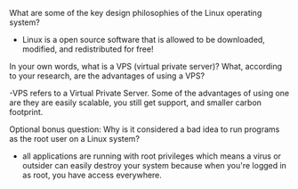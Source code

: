 What are some of the key design philosophies of the Linux operating system?

- Linux is a open source software that is allowed to be downloaded, modified, and redistributed for free! 

In your own words, what is a VPS (virtual private server)? What, according to your research, are the advantages of using a VPS?

-VPS refers to a Virtual Private Server. Some of the advantages of using one are they are easily scalable, you still get support, and smaller carbon footprint. 


Optional bonus question: Why is it considered a bad idea to run programs as the root user on a Linux system?

- all applications are running with root privileges which means a virus or outsider can easily  destroy your system because when you're logged in as root, you have access everywhere.


